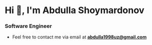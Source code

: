 <h1>Hi 👋, I'm Abdulla Shoymardonov</h1>
<h3>Software Engineer</h3>

- Feel free to contact me via email at  **abdulla1998uz@gmail.com**


